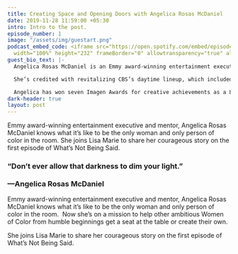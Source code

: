 ```yaml
---
title: Creating Space and Opening Doors with Angelica Rosas McDaniel
date: 2019-11-28 11:59:00 +05:30
intro: Intro to the post.
episode_number: 1
image: "/assets/img/guestart.png"
podcast_embed_code: <iframe src="https://open.spotify.com/embed/episode/2pUYmyZNmDvMRBGnaFHw4e"
  width="100%" height="232" frameBorder="0" allowtransparency="true" allow="encrypted-media"></iframe>
guest_bio_text: |-
  Angelica Rosas McDaniel is an Emmy award-winning entertainment executive, mentorship & equity advocate and public speaker. Making her start as a national radio host at 15, Angelica graduated to television at Telepictures/Warner Bros. as a development executive and director of new media for a lineup of shows that included The Tyra Banks Show, Extra and The Ellen DeGeneres Show before transitioning to CBS. As the EVP of Daytime Programs at the top-rated network, she had oversight of 11 shows, more than 1,200 original episodes every year and 34 million viewers weekly.

  She’s credited with revitalizing CBS’s daytime lineup, which included beloved daytime dramas and game shows alike, from The Young and the Restless to The Price Is Right. Most notably, Angelica launched The Talk — CBS’s first daytime talk show and led the daypart in winning 116 Daytime Emmys.

  Angelica has won seven Imagen Awards for creative achievements as a Latina in the entertainment industry, was named one of the “35 Women Under 35 Running Hollywood” in Glamour magazine and featured as one of the industry’s fastest-rising stars in The Hollywood Reporter’s Next Gen.
dark-header: true
layout: post
---
```


Emmy award-winning entertainment executive and mentor, Angelica Rosas McDaniel knows what it’s like to be the only woman and only person of color in the room. She joins Lisa Marie to share her courageous story on the first episode of What’s Not Being Said.

### &ldquo;Don’t ever allow that darkness to dim your light.&rdquo; <br><br> &mdash;Angelica Rosas McDaniel

Emmy award-winning entertainment executive and mentor, Angelica Rosas McDaniel knows what it’s like to be the only woman and only person of color in the room.  Now she’s on a mission to help other ambitious Women of Color from humble beginnings get a seat at the table or create their own. 

She joins Lisa Marie to share her courageous story on the first episode of What’s Not Being Said.
